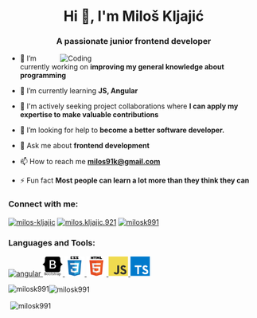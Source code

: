 <h1 align="center">Hi 👋, I'm Miloš Kljajić</h1>
<h3 align="center">A passionate junior frontend developer</h3>
<img align="right" alt="Coding" width="400" src="https://granroyalleigarape.com.br/wp-content/uploads/2021/05/programmer.gif">

- 🔭 I’m currently working on **improving my general knowledge about programming**

- 🌱 I’m currently learning **JS, Angular**

- 👯 I'm actively seeking project collaborations where **I can apply my expertise to make valuable contributions**

- 🤝 I’m looking for help to **become a better software developer.**

- 💬 Ask me about **frontend development**

- 📫 How to reach me **milos91k@gmail.com**

- ⚡ Fun fact **Most people can learn a lot more than they think they can**

<h3 align="left">Connect with me:</h3>
<p align="left">
<a href="https://linkedin.com/in/milos-kljajic" target="blank"><img align="center" src="https://raw.githubusercontent.com/rahuldkjain/github-profile-readme-generator/master/src/images/icons/Social/linked-in-alt.svg" alt="milos-kljajic" height="30" width="40" /></a>
<a href="https://fb.com/milos.kljajic.921" target="blank"><img align="center" src="https://raw.githubusercontent.com/rahuldkjain/github-profile-readme-generator/master/src/images/icons/Social/facebook.svg" alt="milos.kljajic.921" height="30" width="40" /></a>
<a href="https://instagram.com/milosk991" target="blank"><img align="center" src="https://raw.githubusercontent.com/rahuldkjain/github-profile-readme-generator/master/src/images/icons/Social/instagram.svg" alt="milosk991" height="30" width="40" /></a>
</p>

<h3 align="left">Languages and Tools:</h3>
<p align="left"> <a href="https://angular.io" target="_blank" rel="noreferrer"> <img src="https://angular.io/assets/images/logos/angular/angular.svg" alt="angular" width="40" height="40"/> </a> <a href="https://getbootstrap.com" target="_blank" rel="noreferrer"> <img src="https://raw.githubusercontent.com/devicons/devicon/master/icons/bootstrap/bootstrap-plain-wordmark.svg" alt="bootstrap" width="40" height="40"/> </a> <a href="https://www.w3schools.com/css/" target="_blank" rel="noreferrer"> <img src="https://raw.githubusercontent.com/devicons/devicon/master/icons/css3/css3-original-wordmark.svg" alt="css3" width="40" height="40"/> </a> <a href="https://www.w3.org/html/" target="_blank" rel="noreferrer"> <img src="https://raw.githubusercontent.com/devicons/devicon/master/icons/html5/html5-original-wordmark.svg" alt="html5" width="40" height="40"/> </a> <a href="https://developer.mozilla.org/en-US/docs/Web/JavaScript" target="_blank" rel="noreferrer"> <img src="https://raw.githubusercontent.com/devicons/devicon/master/icons/javascript/javascript-original.svg" alt="javascript" width="40" height="40"/> </a> <a href="https://www.typescriptlang.org/" target="_blank" rel="noreferrer"> <img src="https://raw.githubusercontent.com/devicons/devicon/master/icons/typescript/typescript-original.svg" alt="typescript" width="40" height="40"/> </a> </p>

<p><img align="left" src="https://github-readme-stats.vercel.app/api/top-langs?username=milosk991&show_icons=true&locale=en&layout=compact" alt="milosk991" /></p>

<p><img align="center" src="https://github-readme-streak-stats.herokuapp.com/?user=milosk991&" alt="milosk991" /></p>

<p>&nbsp;<img align="center" src="https://github-readme-stats.vercel.app/api?username=milosk991&show_icons=true&locale=en" alt="milosk991" /></p>



